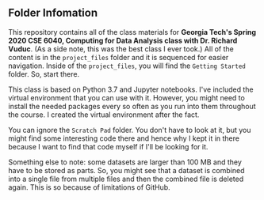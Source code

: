 ## Folder Infomation

This repository contains all of the class materials for **Georgia Tech's Spring 2020 CSE 6040, Computing for Data Analysis class with Dr. Richard Vuduc**. (As a side note, this was the best class I ever took.) All of the content is in the `project_files` folder and it is sequenced for easier navigation. Inside of the `project_files`, you will find the `Getting Started` folder. So, start there. 

This class is based on Python 3.7 and Jupyter notebooks. I've included the virtual environment that you can use with it. However, you might need to install the needed packages every so often as you run into them throughout the course. I created the virtual environment after the fact.

You can ignore the `Scratch Pad` folder. You don't have to look at it, but you might find some interesting code there and hence why I kept it in there because I want to find that code myself if I'll be looking for it.

Something else to note: some datasets are larger than 100 MB and they have to be stored as parts. So, you might see that a dataset is combined into a single file from multiple files and then the combined file is deleted again. This is so because of limitations of GitHub.
